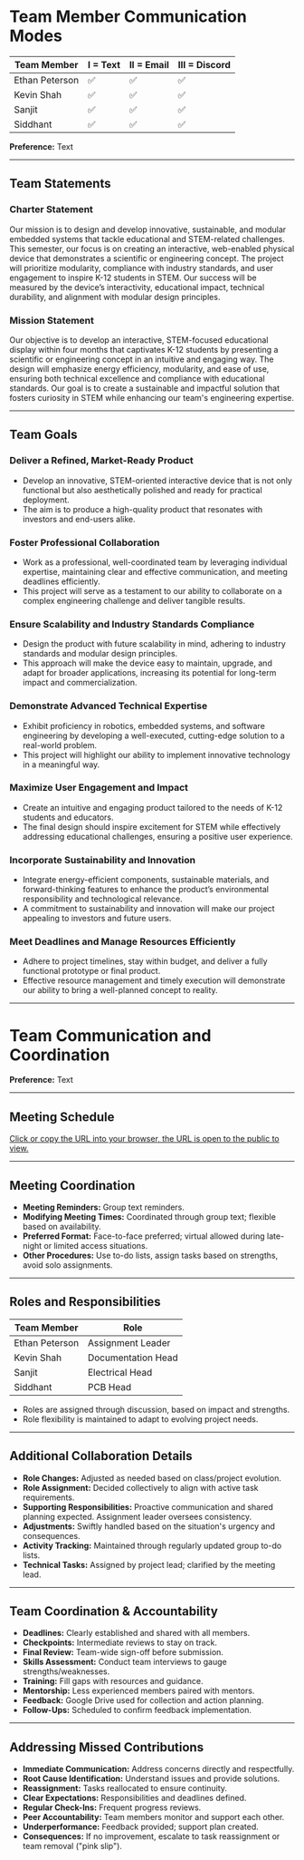 # Team Member Communication Modes

| Team Member           | I = Text | II = Email | III = Discord  |
|-----------------------|----------|------------|----------------|
| Ethan Peterson        | ✅       | ✅         | ✅            |
| Kevin Shah            | ✅       | ✅         | ✅            |
| Sanjit                | ✅       | ✅         | ✅            |
| Siddhant              | ✅       | ✅         | ✅            |

**Preference:** Text

---

## **Team Statements**

### **Charter Statement**
Our mission is to design and develop innovative, sustainable, and modular embedded systems that tackle educational and STEM-related challenges. This semester, our focus is on creating an interactive, web-enabled physical device that demonstrates a scientific or engineering concept. The project will prioritize modularity, compliance with industry standards, and user engagement to inspire K-12 students in STEM. Our success will be measured by the device’s interactivity, educational impact, technical durability, and alignment with modular design principles.

### **Mission Statement**
Our objective is to develop an interactive, STEM-focused educational display within four months that captivates K-12 students by presenting a scientific or engineering concept in an intuitive and engaging way. The design will emphasize energy efficiency, modularity, and ease of use, ensuring both technical excellence and compliance with educational standards. Our goal is to create a sustainable and impactful solution that fosters curiosity in STEM while enhancing our team's engineering expertise.

---

## **Team Goals**

### **Deliver a Refined, Market-Ready Product**
- Develop an innovative, STEM-oriented interactive device that is not only functional but also aesthetically polished and ready for practical deployment. 
- The aim is to produce a high-quality product that resonates with investors and end-users alike.

### **Foster Professional Collaboration**
- Work as a professional, well-coordinated team by leveraging individual expertise, maintaining clear and effective communication, and meeting deadlines efficiently. 
- This project will serve as a testament to our ability to collaborate on a complex engineering challenge and deliver tangible results.

### **Ensure Scalability and Industry Standards Compliance**
- Design the product with future scalability in mind, adhering to industry standards and modular design principles. 
- This approach will make the device easy to maintain, upgrade, and adapt for broader applications, increasing its potential for long-term impact and commercialization.

### **Demonstrate Advanced Technical Expertise**
- Exhibit proficiency in robotics, embedded systems, and software engineering by developing a well-executed, cutting-edge solution to a real-world problem. 
- This project will highlight our ability to implement innovative technology in a meaningful way.

### **Maximize User Engagement and Impact**
- Create an intuitive and engaging product tailored to the needs of K-12 students and educators. 
- The final design should inspire excitement for STEM while effectively addressing educational challenges, ensuring a positive user experience.

### **Incorporate Sustainability and Innovation**
- Integrate energy-efficient components, sustainable materials, and forward-thinking features to enhance the product’s environmental responsibility and technological relevance. 
- A commitment to sustainability and innovation will make our project appealing to investors and future users.

### **Meet Deadlines and Manage Resources Efficiently**
- Adhere to project timelines, stay within budget, and deliver a fully functional prototype or final product. 
- Effective resource management and timely execution will demonstrate our ability to bring a well-planned concept to reality.

---

# Team Communication and Coordination

**Preference:** Text

---

## Meeting Schedule

[Click or copy the URL into your browser, the URL is open to the public to view.](https://docs.google.com/spreadsheets/d/1dxgQQWTqI2chtbIeKYItjgQndEoy_80x/edit?gid=1078714301#gid=1078714301)

---

## Meeting Coordination

- **Meeting Reminders:** Group text reminders.
- **Modifying Meeting Times:** Coordinated through group text; flexible based on availability.
- **Preferred Format:** Face-to-face preferred; virtual allowed during late-night or limited access situations.
- **Other Procedures:** Use to-do lists, assign tasks based on strengths, avoid solo assignments.

---

## Roles and Responsibilities

| Team Member           | Role                    |
|-----------------------|-------------------------|
| Ethan Peterson        | Assignment Leader       |
| Kevin Shah            | Documentation Head      |
| Sanjit                | Electrical Head         |
| Siddhant              | PCB Head                |

- Roles are assigned through discussion, based on impact and strengths.
- Role flexibility is maintained to adapt to evolving project needs.

---

## Additional Collaboration Details

- **Role Changes:** Adjusted as needed based on class/project evolution.
- **Role Assignment:** Decided collectively to align with active task requirements.
- **Supporting Responsibilities:** Proactive communication and shared planning expected. Assignment leader oversees consistency.
- **Adjustments:** Swiftly handled based on the situation's urgency and consequences.
- **Activity Tracking:** Maintained through regularly updated group to-do lists.
- **Technical Tasks:** Assigned by project lead; clarified by the meeting lead.

---

## Team Coordination & Accountability

- **Deadlines:** Clearly established and shared with all members.
- **Checkpoints:** Intermediate reviews to stay on track.
- **Final Review:** Team-wide sign-off before submission.
- **Skills Assessment:** Conduct team interviews to gauge strengths/weaknesses.
- **Training:** Fill gaps with resources and guidance.
- **Mentorship:** Less experienced members paired with mentors.
- **Feedback:** Google Drive used for collection and action planning.
- **Follow-Ups:** Scheduled to confirm feedback implementation.

---

## Addressing Missed Contributions

- **Immediate Communication:** Address concerns directly and respectfully.
- **Root Cause Identification:** Understand issues and provide solutions.
- **Reassignment:** Tasks reallocated to ensure continuity.
- **Clear Expectations:** Responsibilities and deadlines defined.
- **Regular Check-Ins:** Frequent progress reviews.
- **Peer Accountability:** Team members monitor and support each other.
- **Underperformance:** Feedback provided; support plan created.
- **Consequences:** If no improvement, escalate to task reassignment or team removal ("pink slip").
